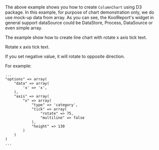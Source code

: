 The above example shows you how to create `ColumnChart` using D3 package. In this example, for purpose of chart demonstration only, we do use mock-up data from array. As you can see, the KoolReport's widget in general support dataSource could be DataStore, Process, DataSource or even simple array.

The example show how to create line chart with rotate x axis tick text.

Rotate x axis tick text.

If you set negative value, it will rotate to opposite direction.

For example:

    ...
    "options" => array(
        "data" => array(
            'x' => 'x',
        ),
        "axis" => array(
            "x" => array(
                "type" => 'category',
                "tick" => array(
                    "rotate" => 75,
                    "multiline" => false
                ),
                "height" => 130
            )
        )
    )
    ...